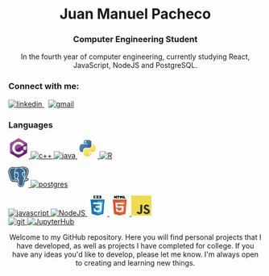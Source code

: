 <h1 align="center"> Juan Manuel Pacheco </h1>
<h3 align="center"> Computer Engineering Student </h3>

<p align="center">
  In the fourth year of computer engineering, currently studying React, JavaScript, NodeJS and PostgreSQL.
</p>
<h3 align="left">Connect with me:</h3>
<p align="left">
  <a href="https://www.linkedin.com/in/juan-manuel-pacheco/" target="_blank" rel="noreferrer">
    <img src="https://www.vectorlogo.zone/logos/linkedin/linkedin-icon.svg" alt="linkedin" width="40" height="40"/>
  </a> &nbsp; 
  <a href="mailto:juanm.pachecogarcia@gmail.com">
    <img src="https://www.vectorlogo.zone/logos/gmail/gmail-icon.svg" alt="gmail" width="40" height="40"/>
  </a>
</p>

<h3>Languages</h3>

<p align="left"> 
  <a href="https://www.w3schools.com/cs/index.php" target="_blank" rel="noreferrer"> <img src="https://raw.githubusercontent.com/devicons/devicon/master/icons/csharp/csharp-original.svg" alt="csharp" width="40" height="40"/> </a> <!-- C# -->
  <a href="https://cplusplus.com/" target="_blank" rel="noreferrer"> <img src="https://raw.githubusercontent.com/isocpp/logos/master/cpp_logo.png" alt="c++" width="40" height="40"/> </a> <!-- C++ -->
  <a href="https://www.java.com/es/" target="_blank" rel="noreferrer"> <img src="https://raw.githubusercontent.com/bablubambal/All_logo_and_pictures/1ac69ce5fbc389725f16f989fa53c62d6e1b4883/programming%20languages/java.svg" alt="java" width="40" height="40"/> </a> <!-- Java -->
  <a href="https://www.python.org/" target="_blank" rel="noreferrer"> <img src="https://raw.githubusercontent.com/devicons/devicon/master/icons/python/python-original.svg" alt="python" width="40" height="40"/> </a> <!-- Pyhton -->
  <a href="https://www.r-project.org/" target="_blank" rel="noreferrer"> <img src="https://uxwing.com/wp-content/themes/uxwing/download/brands-and-social-media/r-programming-language-icon.png" alt="R" width="40" height="40"/> </a> <!-- R -->
  <br>
  
  <a href="https://www.postgresql.org/" target="_blank" rel="noreferrer"> <img src="https://raw.githubusercontent.com/github/explore/80688e429a7d4ef2fca1e82350fe8e3517d3494d/topics/postgresql/postgresql.png" alt="postgres" width="40" height="40"/> </a> <!-- PostgeSQL -->
  <a href="https://www.w3schools.com/sql/" target="_blank" rel="noreferrer"> <img src="https://upload.wikimedia.org/wikipedia/commons/8/87/Sql_data_base_with_logo.png" alt="postgres" width="60" height="40"/> </a> <!-- SQL -->
  <br>
  
  <a href="https://react.dev/" target="_blank" rel="noreferrer"> <img src="https://upload.wikimedia.org/wikipedia/commons/thumb/a/a7/React-icon.svg/2300px-React-icon.svg.png" alt="javascript" width="40" height="40"/> </a>  <!-- React -->
  <a href="https://nodejs.org/en" target="_blank" rel="noreferrer"> <img src="https://cdn.freebiesupply.com/logos/large/2x/nodejs-1-logo-png-transparent.png" alt="NodeJS" width="60" height="40"/> </a>  <!-- NodeJS -->
  <a href="https://www.w3schools.com/css/" target="_blank" rel="noreferrer"> <img src="https://raw.githubusercontent.com/devicons/devicon/master/icons/css3/css3-original-wordmark.svg" alt="css3" width="40" height="40"/> </a> <!-- CSS -->
  <a href="https://www.w3schools.com/html/" target="_blank" rel="noreferrer"> <img src="https://raw.githubusercontent.com/devicons/devicon/master/icons/html5/html5-original-wordmark.svg" alt="html5" width="40" height="40"/> </a> <!-- HTML5 -->
  <a href="https://www.w3schools.com/js/" target="_blank" rel="noreferrer"> <img src="https://github.com/voodootikigod/logo.js/raw/master/js.png" alt="javascript" width="40" height="40"/> </a>  <!-- JavaScript -->
  <br>
  <a href="https://github.com/" target="_blank" rel="noreferrer"> <img src="https://www.vectorlogo.zone/logos/git-scm/git-scm-icon.svg" alt="git" width="40" height="40"/> </a> <!-- GitHub -->
  <a href="https://jupyter.org/hub" target="_blank" rel="noreferrer"> <img src="https://libapps-au.s3-ap-southeast-2.amazonaws.com/accounts/45550/images/jupyter-logo-300.png" alt="JupyterHub" width="40" height="40"/> </a> <!-- JupyterHub -->
</p>
<p align="center">
Welcome to my GitHub repository. Here you will find personal projects that I have developed, as well as projects I have completed for college. If you have any ideas you'd like to develop, please let me know. I'm always open to creating and learning new things.
</p>
